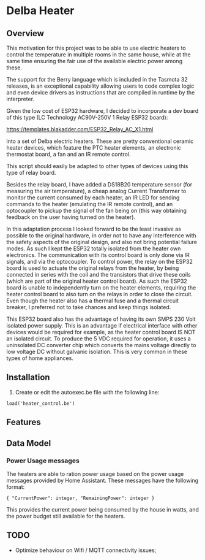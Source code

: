 # Delba Heater

## Overview

This motivation for this project was to be able to use electric heaters to control the temperature in multiple
rooms in the same house, while at the same time ensuring the fair use of the available electric power among these.

The support for the Berry language which is included in the Tasmota 32 releases, is an exceptional capability
allowing users to code complex logic and even device drivers as instructions that are compiled in runtime by 
the interpreter.

Given the low cost of ESP32 hardware, I decided to incorporate a dev board of this type (LC Technology AC90V-250V 1 Relay ESP32 board):

https://templates.blakadder.com/ESP32_Relay_AC_X1.html

into a set of Delba electric heaters. These are pretty conventional ceramic heater devices, which feature the PTC
heater elements, an electronic thermostat board, a fan and an IR remote control.

This script should easily be adapted to other types of devices using this type of relay board.

Besides the relay board, I have added a DS18B20 temperature sensor (for measuring the air temperature), a cheap 
analog Current Transformer to monitor the current consumed by each heater, an IR LED for sending 
commands to the heater (emulating the IR remote control), and an optocoupler to pickup the signal of
the fan being on (this way obtaining feedback on the user having turned on the heater).

In this adaptation process I looked forward to be the least invasive as possible to the original
hardware, in order not to have any interference with the safety aspects of the original design, and
also not bring potential failure modes. As such I kept the ESP32 totally isolated from the heater own
electronics. The communication with its control board is only done via IR signals, and via the optocoupler.
To control power, the relay on the ESP32 board is used to actuate the original relays from the heater,
by being connected in series with the coil and the transistors that drive these coils (which are 
part of the original heater control board). As such the ESP32 board is unable to independently 
turn on the heater elements, requiring the heater control board to also turn on the relays in order
to close the circuit. Even though the heater also has a thermal fuse and a thermal circuit breaker,
I preferred not to take chances and keep things isolated.

This ESP32 board also has the advantage of having its own SMPS 230 Volt isolated power supply. 
This is an advantage if electrical interface with other devices would be required for example,
as the heater control board IS NOT an isolated circuit. To produce the  5 VDC required for 
operation, it uses a uninsolated DC converter chip which converts the mains voltage directly to
low voltage DC without galvanic isolation. This is very common in these types of home appliances.


## Installation

1. Create or edit the autoexec.be file with the following line:

```
load('heater_control.be')
```

## Features



## Data Model

### Power Usage messages

The heaters are able to ration power usage based on the power usage messages provided by Home Assistant.
These messages have the following format:

```
{ "CurrentPower": integer, "RemainingPower": integer }

```

This provides the current power being consumed by the house in watts, and the power budget
still available for the heaters.




## TODO

  * Optimize behaviour on Wifi / MQTT connectivity issues;

